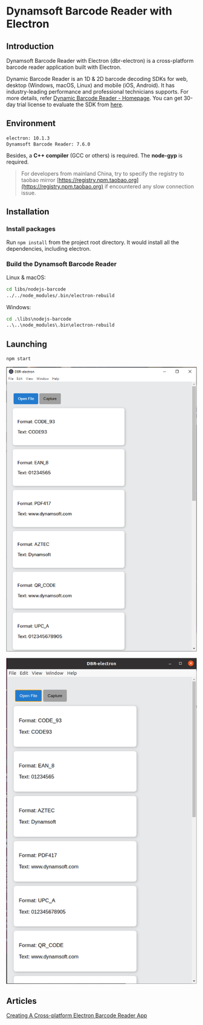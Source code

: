 # Dynamsoft Barcode Reader with Electron

## Introduction

Dynamsoft Barcode Reader with Electron (dbr-electron) is a cross-platform barcode reader application built with Electron.

Dynamic Barcode Reader is an 1D & 2D barcode decoding SDKs for web, desktop (Windows, macOS, Linux) and mobile (iOS, Android). It has industry-leading performance and professional technicians supports. For more details, refer [Dynamic Barcode Reader - Homepage](https://www.dynamsoft.com/Products/Dynamic-Barcode-Reader.aspx). You can get 30-day trial license to evaluate the SDK from [here](https://www.dynamsoft.com/customer/license/trialLicense).

## Environment

```
electron: 10.1.3
Dynamsoft Barcode Reader: 7.6.0
```

Besides, a **C++ compiler** (GCC or others) is required. The **node-gyp** is required.

> For developers from mainland China, try to specify the registry to taobao mirror [https://registry.npm.taobao.org](https://registry.npm.taobao.org) if encountered any slow connection issue.

## Installation

### Install packages

Run `npm install` from the project root directory. It would install all the dependencies, including electron.

### Build the Dynamsoft Barcode Reader

Linux & macOS:

```bash
cd libs/nodejs-barcode
../../node_modules/.bin/electron-rebuild
```

Windows:

```cmd
cd .\libs\nodejs-barcode
..\..\node_modules\.bin\electron-rebuild
```

## Launching

```bash
npm start
```

![Running on Windows](readme-assets/windows_running.png)

![Running on Linux](readme-assets/linux_running.png)

## Articles

[Creating A Cross-platform Electron Barcode Reader App](https://www.dynamsoft.com/codepool/?p=6807)
